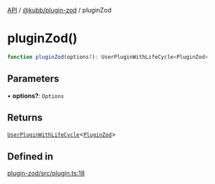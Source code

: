 [API](../../../packages.md) / [@kubb/plugin-zod](../index.md) / pluginZod

# pluginZod()

```ts
function pluginZod(options?): UserPluginWithLifeCycle<PluginZod>
```

## Parameters

• **options?**: `Options`

## Returns

[`UserPluginWithLifeCycle`](../../core/type-aliases/UserPluginWithLifeCycle.md)\<[`PluginZod`](../type-aliases/PluginZod.md)\>

## Defined in

[plugin-zod/src/plugin.ts:18](https://github.com/kubb-project/kubb/blob/41d5fcbd23d143293d72542efcb650e62fa3a210/packages/plugin-zod/src/plugin.ts#L18)
